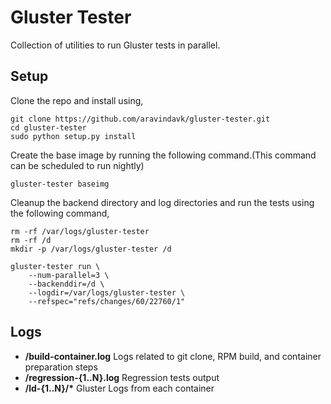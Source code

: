 # Gluster Tester

Collection of utilities to run Gluster tests in parallel.

## Setup

Clone the repo and install using,

```
git clone https://github.com/aravindavk/gluster-tester.git
cd gluster-tester
sudo python setup.py install
```

Create the base image by running the following command.(This command
can be scheduled to run nightly)

```
gluster-tester baseimg
```

Cleanup the backend directory and log directories and run the tests
using the following command,

```
rm -rf /var/logs/gluster-tester
rm -rf /d
mkdir -p /var/logs/gluster-tester /d

gluster-tester run \
    --num-parallel=3 \
    --backenddir=/d \
    --logdir=/var/logs/gluster-tester \
    --refspec="refs/changes/60/22760/1"
```

## Logs

- **<logdir>/build-container.log** Logs related to git clone, RPM build,
and container preparation steps
- **<logdir>/regression-{1..N}.log** Regression tests output
- **<logdir>/ld-{1..N}/\*** Gluster Logs from each container
